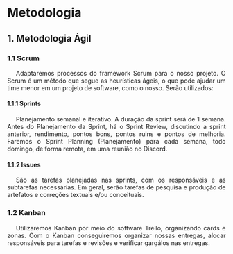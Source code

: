 # Metodologia

## 1. Metodologia Ágil

### 1.1 Scrum

<p style="text-indent: 20px; text-align: justify">
Adaptaremos processos do framework Scrum para o nosso projeto. O Scrum é um método que segue as heurísticas ágeis, o que pode ajudar um time menor em um projeto de software, como o nosso. Serão utilizados:
</p>

#### 1.1.1 Sprints

<p style="text-indent: 20px; text-align: justify">
Planejamento semanal e iterativo. A duração da sprint será de 1 semana. Antes do Planejamento da Sprint, há o Sprint Review, discutindo a sprint anterior, rendimento, pontos bons, pontos ruins e pontos de melhoria. Faremos o Sprint Planning (Planejamento) para cada semana, todo domingo, de forma remota, em uma reunião no Discord.
</p>

#### 1.1.2 Issues

<p style="text-indent: 20px; text-align: justify">
São as tarefas planejadas nas sprints, com os responsáveis e as subtarefas necessárias. Em geral, serão tarefas de pesquisa e produção de artefatos e correções textuais e/ou conceituais.
</p>

### 1.2 Kanban

<p style="text-indent: 20px; text-align: justify">
Utilizaremos Kanban por meio do software Trello, organizando cards e zonas. Com o Kanban conseguiremos organizar nossas entregas, alocar responsáveis para tarefas e revisões e verificar gargálos nas entregas.
</p>